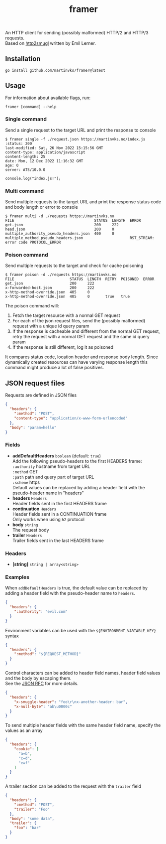 <h1 align="center">framer</h1>
<br>

An HTTP client for sending (possibly malformed) HTTP/2 and HTTP/3 requests.  
Based on [http2smugl](https://github.com/neex/http2smugl) written by Emil Lerner.

## Installation

```
go install github.com/martinvks/framer@latest
```

## Usage

For information about available flags, run:

```
framer [command] --help
```

### Single command

Send a single request to the target URL and print the response to console

```
$ framer single -f ./request.json https://martinvks.no/index.js
:status: 200
last-modified: Sat, 26 Nov 2022 15:15:56 GMT
content-type: application/javascript
content-length: 25
date: Mon, 12 Dec 2022 11:16:32 GMT
age: 0
server: ATS/10.0.0

console.log("index.js!");
```

### Multi command

Send multiple requests to the target URL and print the response status code and body length or error to console

```
$ framer multi -d ./requests https://martinvks.no
FILE                                    STATUS  LENGTH  ERROR                                
get.json                                200     222                                          
head.json                               200     0                                            
multiple_authority_pseudo_headers.json  400     0                                            
multiple_method_pseudo_headers.json                     RST_STREAM: error code PROTOCOL_ERROR
```

### Poison command

Send multiple requests to the target and check for cache poisoning

```
$ framer poison -d ./requests https://martinvks.no
FILE                         STATUS  LENGTH  RETRY  POISONED  ERROR  
get.json                     200     222                             
x-forwarded-host.json        200     222                             
x-http-method-override.json  405     0                               
x-http-method-override.json  405     0       true   true             
```

The poison command will:

1. Fetch the target resource with a normal GET request
2. For each of the json request files, send the (possibly malformed) request with a unique id query param
3. If the response is cacheable and different from the normal GET request,
   retry the request with a normal GET request and the same id query param
4. If the response is still different, log it as poisoned

It compares status code, location header and response body length.
Since dynamically created resources can have varying response length this command might produce a lot of false
positives.

## JSON request files

Requests are defined in JSON files

```json
{
  "headers": {
    ":method": "POST",
    "content-type": "application/x-www-form-urlencoded"
  },
  "body": "param=hello"
}
```

### Fields

* **addDefaultHeaders**  `boolean` (default: `true`)  
  Add the following pseudo-headers to the first HEADERS frame:  
  `:authority` hostname from target URL  
  `:method` GET  
  `:path` path and query part of target URL  
  `:scheme` https  
  Default values can be replaced by adding a header field with the pseudo-header name in \"headers\"
* **headers** `Headers`  
  Header fields sent in the first HEADERS frame
* **continuation** `Headers`  
  Header fields sent in a CONTINUATION frame  
  Only works when using `h2` protocol
* **body** `string`  
  The request body
* **trailer** `Headers`  
  Trailer fields sent in the last HEADERS frame

### Headers

* **[string]** `string | array<string>`

### Examples

When `addDefaultHeaders` is true, the default value can be replaced by adding a header field with the pseudo-header
name to `headers`.

```json
{
  "headers": {
    ":authority": "evil.com"
  }
}
```

Environment variables can be used with the `${ENVIRONMENT_VARIABLE_KEY}` syntax

```json
{
  "headers": {
    ":method": "${REQUEST_METHOD}"
  }
}
```

Control characters can be added to header field names, header field values and the body by escaping them.  
See the [JSON RFC](https://www.rfc-editor.org/rfc/rfc8259.html#section-7) for more details.

```json
{
  "headers": {
    "x-smuggle-header": "foo\r\nx-another-header: bar",
    "x-null-byte": "ab\u0000c"
  }
}
```

To send multiple header fields with the same header field name, specify the values as an array

```json
{
  "headers": {
    "cookie": [
      "a=b",
      "c=d",
      "e=f"
    ]
  }
}
```

A trailer section can be added to the request with the `trailer` field

```json
{
  "headers": {
    ":method": "POST",
    "trailer": "Foo"
  },
  "body": "some data",
  "trailer": {
    "foo": "bar"
  }
}
```